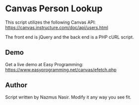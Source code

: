 # Canvas Person Lookup

This script utilizes the following Canvas API: https://canvas.instructure.com/doc/api/users.html

The front end is jQuery and the back end is a PHP cURL script. 

## Demo
Get a live demo at Easy Programming: https://www.easyprogramming.net/canvas/efetch.php

## Author
Script written by Nazmus Nasir. Modify it any way you see fit. 
